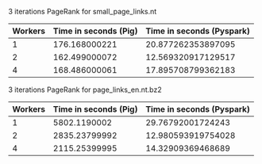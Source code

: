 3 iterations PageRank for small_page_links.nt

| Workers | Time in seconds (Pig) | Time in seconds (Pyspark) |
|---------|---------------|--------------------|
| 1       | 176.168000221 | 20.877262353897095 |
| 2       | 162.499000072 | 12.569320917129517 |
| 4       | 168.486000061 | 17.895708799362183 |


3 iterations PageRank for page_links_en.nt.bz2

| Workers | Time in seconds (Pig) | Time in seconds (Pyspark) |
|---------|---------------|--------------------|
| 1       | 5802.1190002  | 29.76792001724243  |
| 2       | 2835.23799992 | 12.980593919754028 |
| 4       | 2115.25399995 | 14.32909369468689  |

